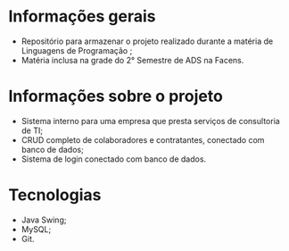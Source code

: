 # Informações gerais
* Repositório para armazenar o projeto realizado durante a matéria de Linguagens de Programação ;
* Matéria inclusa na grade do 2° Semestre de ADS na Facens.

# Informações sobre o projeto
* Sistema interno para uma empresa que presta serviços de consultoria de TI;
* CRUD completo de colaboradores e contratantes, conectado com banco de dados;
* Sistema de login conectado com banco de dados.

# Tecnologias 
* Java Swing;
* MySQL;
* Git.
